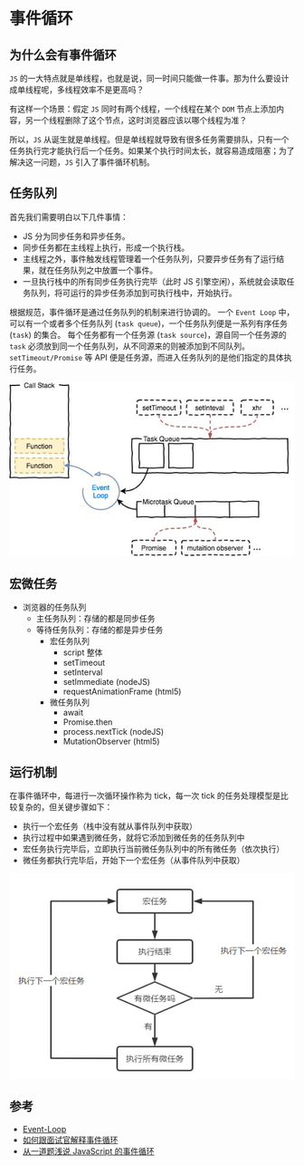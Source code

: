# 事件循环

## 为什么会有事件循环

`JS` 的一大特点就是单线程，也就是说，同一时间只能做一件事。那为什么要设计成单线程呢，多线程效率不是更高吗？  

有这样一个场景：假定 `JS` 同时有两个线程，一个线程在某个 `DOM` 节点上添加内容，另一个线程删除了这个节点，这时浏览器应该以哪个线程为准？  

所以，`JS` 从诞生就是单线程。但是单线程就导致有很多任务需要排队，只有一个任务执行完才能执行后一个任务。如果某个执行时间太长，就容易造成阻塞；为了解决这一问题，`JS` 引入了事件循环机制。

## 任务队列

首先我们需要明白以下几件事情：

- JS 分为同步任务和异步任务。
- 同步任务都在主线程上执行，形成一个执行栈。
- 主线程之外，事件触发线程管理着一个任务队列，只要异步任务有了运行结果，就在任务队列之中放置一个事件。
- 一旦执行栈中的所有同步任务执行完毕（此时 JS 引擎空闲），系统就会读取任务队列，将可运行的异步任务添加到可执行栈中，开始执行。
  
根据规范，事件循环是通过任务队列的机制来进行协调的。
一个 `Event Loop` 中，可以有一个或者多个任务队列 (`task queue`)，一个任务队列便是一系列有序任务 (`task`) 的集合。
每个任务都有一个任务源 (`task source`)，源自同一个任务源的 `task` 必须放到同一个任务队列，从不同源来的则被添加到不同队列。
`setTimeout/Promise` 等 API 便是任务源，而进入任务队列的是他们指定的具体执行任务。

![event_loop_01](https://raw.githubusercontent.com/Vsnoy/PicGo/main/VuePress/event_loop_01.png)

## 宏微任务

- 浏览器的任务队列
  - 主任务队列：存储的都是同步任务
  - 等待任务队列：存储的都是异步任务
    - 宏任务队列
      - script 整体
      - setTimeout
      - setInterval
      - setImmediate (nodeJS)
      - requestAnimationFrame (html5)
    - 微任务队列
      - await
      - Promise.then
      - process.nextTick (nodeJS)
      - MutationObserver (html5)

## 运行机制

在事件循环中，每进行一次循环操作称为 tick，每一次 tick 的任务处理模型是比较复杂的，但关键步骤如下：

- 执行一个宏任务（栈中没有就从事件队列中获取）
- 执行过程中如果遇到微任务，就将它添加到微任务的任务队列中
- 宏任务执行完毕后，立即执行当前微任务队列中的所有微任务（依次执行）
- 微任务都执行完毕后，开始下一个宏任务（从事件队列中获取）

![event_loop_03](https://raw.githubusercontent.com/Vsnoy/PicGo/main/VuePress/event_loop_03.png)

## 参考

- [Event-Loop](http://file.jing999.cn/workspace/Js/eventloop.html)
- [如何跟面试官解释事件循环](https://jishuin.proginn.com/p/763bfbd5505b)
- [从一道题浅说 JavaScript 的事件循环](https://github.com/Advanced-Frontend/Daily-Interview-Question/issues/7)
